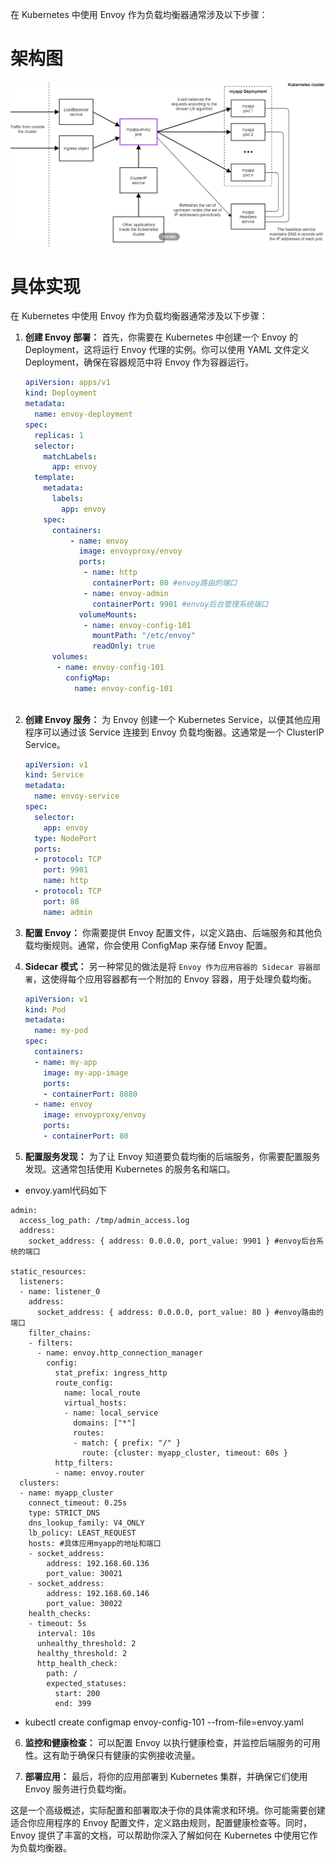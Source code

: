 在 Kubernetes 中使用 Envoy 作为负载均衡器通常涉及以下步骤：

# 架构图
![](./assets/envoy实现负载均衡-1697088555178.png)

# 具体实现

在 Kubernetes 中使用 Envoy 作为负载均衡器通常涉及以下步骤：

1. **创建 Envoy 部署：** 首先，你需要在 Kubernetes 中创建一个 Envoy 的 Deployment，这将运行 Envoy 代理的实例。你可以使用 YAML 文件定义 Deployment，确保在容器规范中将 Envoy 作为容器运行。

   ```yaml
   apiVersion: apps/v1
   kind: Deployment
   metadata:
     name: envoy-deployment
   spec:
     replicas: 1
     selector:
       matchLabels:
         app: envoy
     template:
       metadata:
         labels:
           app: envoy
       spec:
         containers:
             - name: envoy
               image: envoyproxy/envoy
               ports:
                - name: http
                  containerPort: 80 #envoy路由的端口
                - name: envoy-admin
                  containerPort: 9901 #envoy后台管理系统端口
               volumeMounts:
                - name: envoy-config-101
                  mountPath: "/etc/envoy"
                  readOnly: true
         volumes:
          - name: envoy-config-101
            configMap:
              name: envoy-config-101
              
   ```

2. **创建 Envoy 服务：** 为 Envoy 创建一个 Kubernetes Service，以便其他应用程序可以通过该 Service 连接到 Envoy 负载均衡器。这通常是一个 ClusterIP Service。

   ```yaml
   apiVersion: v1
   kind: Service
   metadata:
     name: envoy-service
   spec:
     selector:
       app: envoy
     type: NodePort
     ports:
     - protocol: TCP
       port: 9901 
       name: http
     - protocol: TCP
       port: 80 
       name: admin
   ```

3. **配置 Envoy：** 你需要提供 Envoy 配置文件，以定义路由、后端服务和其他负载均衡规则。通常，你会使用 ConfigMap 来存储 Envoy 配置。

4. **Sidecar 模式：** 另一种常见的做法是将 `Envoy 作为应用容器的 Sidecar 容器部署`，这使得每个应用容器都有一个附加的 Envoy 容器，用于处理负载均衡。

   ```yaml
   apiVersion: v1
   kind: Pod
   metadata:
     name: my-pod
   spec:
     containers:
     - name: my-app
       image: my-app-image
       ports:
       - containerPort: 8080
     - name: envoy
       image: envoyproxy/envoy
       ports:
       - containerPort: 80
   ```

5. **配置服务发现：** 为了让 Envoy 知道要负载均衡的后端服务，你需要配置服务发现。这通常包括使用 Kubernetes 的服务名和端口。
* envoy.yaml代码如下
```
admin:
  access_log_path: /tmp/admin_access.log
  address:
    socket_address: { address: 0.0.0.0, port_value: 9901 } #envoy后台系统的端口

static_resources:
  listeners:
  - name: listener_0
    address:
      socket_address: { address: 0.0.0.0, port_value: 80 } #envoy路由的端口
    filter_chains:
    - filters:
      - name: envoy.http_connection_manager
        config:
          stat_prefix: ingress_http
          route_config:
            name: local_route
            virtual_hosts:
            - name: local_service
              domains: ["*"]
              routes:
              - match: { prefix: "/" }
                route: {cluster: myapp_cluster, timeout: 60s }
          http_filters:
          - name: envoy.router
  clusters:
  - name: myapp_cluster
    connect_timeout: 0.25s
    type: STRICT_DNS
    dns_lookup_family: V4_ONLY
    lb_policy: LEAST_REQUEST
    hosts: #具体应用myapp的地址和端口
    - socket_address:
        address: 192.168.60.136
        port_value: 30021
    - socket_address:
        address: 192.168.60.146
        port_value: 30022
    health_checks:
    - timeout: 5s
      interval: 10s
      unhealthy_threshold: 2
      healthy_threshold: 2
      http_health_check:
        path: /
        expected_statuses:
          start: 200
          end: 399 
```
* kubectl create configmap envoy-config-101 --from-file=envoy.yaml

6. **监控和健康检查：** 可以配置 Envoy 以执行健康检查，并监控后端服务的可用性。这有助于确保只有健康的实例接收流量。

7. **部署应用：** 最后，将你的应用部署到 Kubernetes 集群，并确保它们使用 Envoy 服务进行负载均衡。

这是一个高级概述，实际配置和部署取决于你的具体需求和环境。你可能需要创建适合你应用程序的 Envoy 配置文件，定义路由规则，配置健康检查等。同时，Envoy 提供了丰富的文档，可以帮助你深入了解如何在 Kubernetes 中使用它作为负载均衡器。
